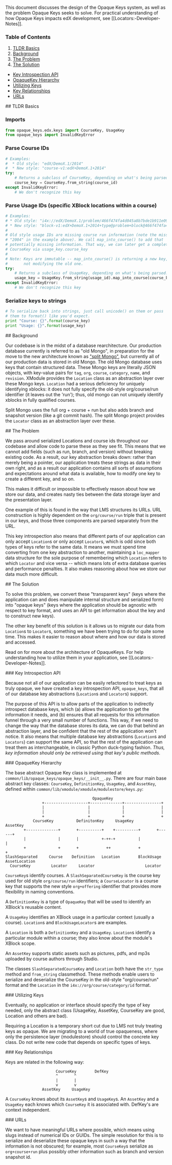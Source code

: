 This document discusses the design of the Opaque Keys system, as well as the problem Opaque Keys seeks to solve. For practical understanding of how Opaque Keys impacts edX development, see [[Locators:-Developer-Notes]].

### Table of Contents
1. [TLDR Basics](#basics)
1. [Background](#background)
1. [The Problem](#problem)
1. [The Solution](#solution)
  * [Key Introspection API](#introspection)
  * [OpaqueKey Hierarchy](#hierarchy)
  * [Utilizing Keys](#utilizing)
  * [Key Relationships](#relationships)
  * [URLs](#urls)

<a name="basics"/>
## TLDR Basics

### Imports
```python
from opaque_keys.edx.keys import CourseKey, UsageKey
from opaque_keys import InvalidKeyError
```

### Parse Course IDs
```python
# Examples:
#  * Old style: "edX/DemoX.1/2014"
#  * New style: "course-v1:edX+DemoX.1+2014"
try:
    # Returns a subclass of CourseKey, depending on what's being parsed.
    course_key = CourseKey.from_string(course_id)
except InvalidKeyError:
    # We don't recognize this key
```

### Parse Usage IDs (specific XBlock locations within a course)
```python
# Examples:
# * Old style: "i4x://edX/DemoX.1/problem/466f474fa4d045a8b7bde1b911e095ca"
# * New style: "block-v1:edX+DemoX.1+2014+type@problem+block@466f474fa4d045a8b7bde1b911e095ca"
#
# Old style usage IDs are missing course run information (note the missing
# "2004" in the example above). We call map_into_course() to add that
# potentially missing information. That way, we can later get a complete
# CourseKey via usage_key.course_key
#
# Note: Keys are immutable -- map_into_course() is returning a new key,
#       not modifying the old one.
try:
    # Returns a subclass of UsageKey, depending on what's being parsed.
    usage_key = UsageKey.from_string(usage_id).map_into_course(course_key)
except InvalidKeyError:
    # We don't recognize this key
```

### Serialize keys to strings

```python
# To serialize back into strings, just call unicode() on them or pass
# them to format() like you'd expect.
print "Course: {}".format(course_key)
print "Usage: {}".format(usage_key)
```

<a name="background"/>
## Background

Our codebase is in the midst of a database rearchitecture. Our production database currently is referred to as "old Mongo", in preparation for the move to the new architecture known as ["split Mongo"](https://github.com/edx/edx-platform/wiki/Split:-the-versioning,-structure-saving-DAO), but currently all of our production data is stored in old Mongo. The old Mongo database uses keys that contain structured data. These Mongo keys are literally JSON objects, with key-value pairs for `tag`, `org`, `course`, `category`, `name`, and `revision`. XModule provides the `Location` class as an abstraction layer over these Mongo keys. `Location` had a serious deficiency for uniquely identifying xblocks: it does not fully specify the old-style org/course/run identifier (it leaves out the 'run'); thus, old mongo can not uniquely identify xblocks in fully qualified courses. 

Split Mongo uses the full org + course + run but also adds branch and snapshot version (like a git commit hash). The split Mongo project provides the `Locator` class as an abstraction layer over these.

<a name="problem"/>
## The Problem

We pass around serialized Locations and course ids throughout our codebase and allow code to parse these as they see fit. This means that we cannot add fields (such as run, branch, and version) without breaking existing code. As a result, our key abstraction breaks down: rather than merely being a pointer, our application treats these strings as data in their own right, and as a result our application contains all sorts of assumptions and expectations around what data is available, how to modify one key to create a different key, and so on.

This makes it difficult or impossible to effectively reason about how we store our data, and creates nasty ties between the data storage layer and the presentation layer.

One example of this is found in the way that LMS structures its URLs. URL construction is highly dependent on the `org/course/run` triple that is present in our keys, and those three components are parsed separately from the URL. 

This key introspection also means that different parts of our application can only accept `Location`s or only accept `Locator`s, which is odd since both types of keys refer to the same data. It means we must spend time converting from one key abstraction to another, maintaining a `loc_mapper` data structure for the sole purpose of remembering which `Location` refers to which `Locator` and vice versa -- which means lots of extra database queries and performance penalties. It also makes reasoning about how we store our data much more difficult.

<a name="solution"/>
## The Solution

To solve this problem, we convert these "transparent keys" (keys where the application can and does manipulate internal structure and serialized form) into "opaque keys" (keys where the application should be agnostic with respect to key format, and uses an API to get information about the key and to construct new keys). 

The other key benefit of this solution is it allows us to migrate our data from `Location`s to `Locator`s, something we have been trying to do for quite some time. This makes it easier to reason about where and how our data is stored and accessed.

Read on for more about the architecture of OpaqueKeys. For help understanding how to utilize them in your application, see [[Locators:-Developer-Notes]].

<a name="introspection"/>
### Key Introspection API

Because not all of our application can be easily refactored to treat keys as truly opaque, we have created a key introspection API, `opaque_keys`, that all of our database key abstractions (`Location`s and `Locator`s) support.

The purpose of this API is to allow parts of the application to indirectly introspect database keys, which (a) allows the application to get the information it needs, and (b) ensures that all requests for this information funnel through a very small number of functions. This way, if we need to change the way that the database stores its data, we can do that behind an abstraction layer, and be confident that the rest of the application won't notice. It also means that multiple database key abstractions (`Location`s and `Locators`) can support the same API, so that the rest of the application can treat them as interchangeable, in classic Python duck-typing fashion.  _Thus, key information should only be retrieved using that key's public methods._

<a name="hierarchy"/>
### OpaqueKey Hierarchy

The base abstract Opaque Key class is implemented at `common/lib/opaque_keys/opaque_keys/__init__.py`. There are four main base abstract key classes: `CourseKey`, `DefinitionKey`, `UsageKey`, and `AssetKey`, defined within `common/lib/xmodule/xmodule/modulestore/keys.py`:

                                          OpaqueKey                                         
                    +-------------------+--------------+----------------+                    
                    |                   |              |                |                    
                    |                   |              |                |                    
                    +                   +              +                +                    
                CourseKey          DefinitonKey     UsageKey         AssetKey                
            +--------------+       +----------+    +----------+       +------+                
            |              |       |          +-++-+          |              |                
            +              +       +            ++            +              +                
    SlashSeparated     Course    Definition   Location        BlockUsage     AssetLocation    
      CourseKey         Locator     Locator                      Locator                      
                                                                                        
                                                                 
`CourseKey`s identify courses. A `SlashSeparatedCourseKey` is the course key used for old style `org/course/run` identifiers; a `CourseLocator` is a course key that supports the new style `org+offering` identifier that provides more flexibility in naming conventions.

A `DefinitionKey` is a type of `OpaqueKey` that will be used to identify an XBlock's reusable content.

A `UsageKey` identifies an XBlock usage in a particular context (usually a course). `Location`s and `BlockUsageLocator`s are examples.

A `Location` is both a `DefinitionKey` and a `UsageKey`. `Location`s identify a particular module within a course; they also know about the module's XBlock scope.

An `AssetKey` supports static assets such as pictures, pdfs, and mp3s uploaded by course authors through Studio.

The classes `SlashSeparatedCourseKey` and `Location` both have the `str_type` method and `from_string` classmethod. These methods enable users to serialize and deserialize the CourseKey in the old-style "org/course/run" format and the `Location` in the `i4x://org/course/category/id` format.

<a name="utilizing"/>
### Utilizing Keys

Eventually, no application or interface should specify the type of key needed, only the abstract class (UsageKey, AssetKey,  CourseKey are good, Location and others are bad).

Requiring a Location is a temporary short cut due to LMS not truly treating keys as opaque. We are migrating to a world of true opaqueness, where only the persistence layer (modulestore) should control the concrete key class. Do not write new code that depends on specific types of keys.

<a name="relationships"/>
### Key Relationships

Keys are related in the following way:
                                                                                        
                          CourseKey        DefKey                                             
                          ^       ^                                                     
                          |       |                                                     
                          v       v                                                     
                    AssetKey     UsageKey                                               

A `CourseKey` knows about its `AssetKey`s and `UsageKey`s. An `AssetKey` and a `UsageKey` each knows which `CourseKey` it is associated with. DefKey's are context independent.

<a name="urls"/>
### URLs

We want to have meaningful URLs where possible, which means using slugs instead of numerical IDs or GUIDs. The simple resolution for this is to serialize and deserialize these opaque keys in such a way that the information is not obscured; for example, most `CourseKey`s serialize as `org+course+run` plus possibly other information such as branch and version snapshot id.